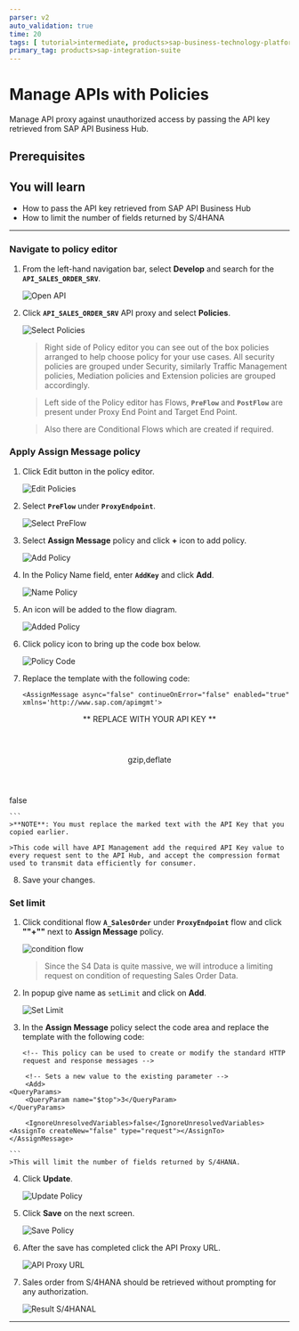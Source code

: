 ```yaml
---
parser: v2
auto_validation: true
time: 20
tags: [ tutorial>intermediate, products>sap-business-technology-platform]
primary_tag: products>sap-integration-suite
---
```


# Manage APIs with Policies
<!-- description --> Manage API proxy against unauthorized access by passing the API key retrieved from SAP API Business Hub.

## Prerequisites
## You will learn
  - How to pass the API key retrieved from SAP API Business Hub
  - How to limit the number of fields returned by S/4HANA

---

### Navigate to policy editor


1. From the left-hand navigation bar, select **Develop** and search for the **`API_SALES_ORDER_SRV`**.

    ![Open API](01-open-api.png)

2. Click **`API_SALES_ORDER_SRV`** API proxy and select **Policies**.

    ![Select Policies](02-select-policies.png)

    >Right side of Policy editor you can see out of the box policies arranged to help choose policy for your use cases.
    All security policies are grouped under Security, similarly Traffic Management policies, Mediation policies and Extension policies are grouped accordingly.

    >Left side of the Policy editor has Flows, **`PreFlow`** and **`PostFlow`** are present under Proxy End Point and Target End Point.

    >Also there are Conditional Flows which are created if required.



### Apply Assign Message policy


1. Click  Edit button in the policy editor.

    ![Edit Policies](03-edit-click.png)

2. Select **`PreFlow`** under **`ProxyEndpoint`**.

    ![Select PreFlow](04-select-preflow.png)

3. Select  **Assign Message** policy and click **+** icon to add policy.

    ![Add Policy](05-select-assign-message.png)

4. In the Policy Name field, enter **`AddKey`** and click **Add**.

    ![Name Policy](06-name-policy.png)

5. An icon will be added to the flow diagram.

    ![Added Policy](07-icon-flow.png)

6. Click policy icon to bring up the code box below.

    ![Policy Code](08-code-box-assign-message.png)

7. Replace the template with the following code:

    ```
    <AssignMessage async="false" continueOnError="false" enabled="true" xmlns='http://www.sap.com/apimgmt'>
<Add>
    <Headers>
        <Header name="apikey">** REPLACE WITH YOUR API KEY **</Header>
        <Header name="Accept-Encoding">gzip,deflate</Header>
   </Headers>
</Add>
	<IgnoreUnresolvedVariables>false</IgnoreUnresolvedVariables>
	<AssignTo createNew="false" type="request"></AssignTo>
</AssignMessage>

    ```
    >**NOTE**: You must replace the marked text with the API Key that you copied earlier.

    >This code will have API Management add the required API Key value to every request sent to the API Hub, and accept the compression format used to transmit data efficiently for consumer.

8. Save your changes.



### Set limit


1. Click conditional flow **`A_SalesOrder`** under **`ProxyEndpoint`** flow  and click **""+""** next to **Assign Message** policy.

    ![condition flow](09-condition-flow.png)

    >Since the S4 Data is quite massive, we will introduce a limiting request on condition of requesting Sales Order Data.

2. In popup give name as `setLimit` and click on **Add**.

    ![Set Limit](10-set-limit.png)

3. In the **Assign Message** policy select the code area and replace the template with the following code:

    ```
    <!-- This policy can be used to create or modify the standard HTTP request and response messages -->
<AssignMessage async="false" continueOnError="false" enabled="true" xmlns='http://www.sap.com/apimgmt'>

	 	<!-- Sets a new value to the existing parameter -->
	 	<Add>
    <QueryParams>
        <QueryParam name="$top">3</QueryParam>
    </QueryParams>
</Add>

	 	<IgnoreUnresolvedVariables>false</IgnoreUnresolvedVariables>
 	<AssignTo createNew="false" type="request"></AssignTo> </AssignMessage>

    ```
    >This will limit the number of fields returned by S/4HANA.

4. Click **Update**.

    ![Update Policy](11-update-policy.png)

5. Click **Save** on the next screen.

    ![Save Policy](12-save-proxy.png)

6. After the save has completed click the API Proxy URL.

    ![API Proxy URL](13-api-proxy-url.png)

7. Sales order from S/4HANA should be retrieved without prompting for any authorization.

    ![Result S/4HANAL](14-result-sales-order.png)





---
